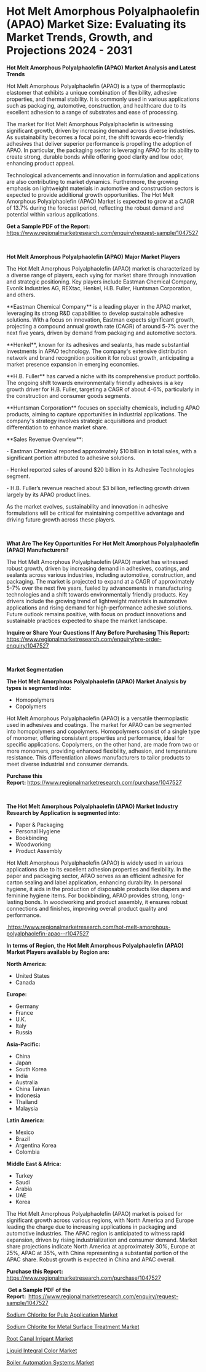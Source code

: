 <p><h1>Hot Melt Amorphous Polyalphaolefin (APAO) Market Size: Evaluating its Market Trends, Growth, and Projections 2024 - 2031</h1></p><p><strong>Hot Melt Amorphous Polyalphaolefin (APAO) Market Analysis and Latest Trends</strong></p>
<p><p>Hot Melt Amorphous Polyalphaolefin (APAO) is a type of thermoplastic elastomer that exhibits a unique combination of flexibility, adhesive properties, and thermal stability. It is commonly used in various applications such as packaging, automotive, construction, and healthcare due to its excellent adhesion to a range of substrates and ease of processing. </p><p>The market for Hot Melt Amorphous Polyalphaolefin is witnessing significant growth, driven by increasing demand across diverse industries. As sustainability becomes a focal point, the shift towards eco-friendly adhesives that deliver superior performance is propelling the adoption of APAO. In particular, the packaging sector is leveraging APAO for its ability to create strong, durable bonds while offering good clarity and low odor, enhancing product appeal.</p><p>Technological advancements and innovation in formulation and applications are also contributing to market dynamics. Furthermore, the growing emphasis on lightweight materials in automotive and construction sectors is expected to provide additional growth opportunities. The Hot Melt Amorphous Polyalphaolefin (APAO) Market is expected to grow at a CAGR of 13.7% during the forecast period, reflecting the robust demand and potential within various applications.</p></p>
<p><strong>Get a Sample PDF of the Report:&nbsp;</strong> <a href="https://www.regionalmarketresearch.com/enquiry/request-sample/1047527">https://www.regionalmarketresearch.com/enquiry/request-sample/1047527</a></p>
<p>&nbsp;</p>
<p><strong>Hot Melt Amorphous Polyalphaolefin (APAO) Major Market Players</strong></p>
<p><p>The Hot Melt Amorphous Polyalphaolefin (APAO) market is characterized by a diverse range of players, each vying for market share through innovation and strategic positioning. Key players include Eastman Chemical Company, Evonik Industries AG, REXtac, Henkel, H.B. Fuller, Huntsman Corporation, and others.</p><p>**Eastman Chemical Company** is a leading player in the APAO market, leveraging its strong R&D capabilities to develop sustainable adhesive solutions. With a focus on innovation, Eastman expects significant growth, projecting a compound annual growth rate (CAGR) of around 5-7% over the next five years, driven by demand from packaging and automotive sectors.</p><p>**Henkel**, known for its adhesives and sealants, has made substantial investments in APAO technology. The company's extensive distribution network and brand recognition position it for robust growth, anticipating a market presence expansion in emerging economies.</p><p>**H.B. Fuller** has carved a niche with its comprehensive product portfolio. The ongoing shift towards environmentally friendly adhesives is a key growth driver for H.B. Fuller, targeting a CAGR of about 4-6%, particularly in the construction and consumer goods segments.</p><p>**Huntsman Corporation** focuses on specialty chemicals, including APAO products, aiming to capture opportunities in industrial applications. The company's strategy involves strategic acquisitions and product differentiation to enhance market share.</p><p>**Sales Revenue Overview**: </p><p>- Eastman Chemical reported approximately $10 billion in total sales, with a significant portion attributed to adhesive solutions.</p><p>- Henkel reported sales of around $20 billion in its Adhesive Technologies segment.</p><p>- H.B. Fuller’s revenue reached about $3 billion, reflecting growth driven largely by its APAO product lines.</p><p>As the market evolves, sustainability and innovation in adhesive formulations will be critical for maintaining competitive advantage and driving future growth across these players.</p></p>
<p>&nbsp;</p>
<p><strong>What Are The Key Opportunities For Hot Melt Amorphous Polyalphaolefin (APAO) Manufacturers?</strong></p>
<p><p>The Hot Melt Amorphous Polyalphaolefin (APAO) market has witnessed robust growth, driven by increasing demand in adhesives, coatings, and sealants across various industries, including automotive, construction, and packaging. The market is projected to expand at a CAGR of approximately 5-7% over the next five years, fueled by advancements in manufacturing technologies and a shift towards environmentally friendly products. Key drivers include the growing trend of lightweight materials in automotive applications and rising demand for high-performance adhesive solutions. Future outlook remains positive, with focus on product innovations and sustainable practices expected to shape the market landscape.</p></p>
<p><strong>Inquire or Share Your Questions If Any Before Purchasing This Report:</strong> <a href="https://www.regionalmarketresearch.com/enquiry/pre-order-enquiry/1047527">https://www.regionalmarketresearch.com/enquiry/pre-order-enquiry/1047527</a></p>
<p>&nbsp;</p>
<p><strong>Market Segmentation</strong></p>
<p><strong>The Hot Melt Amorphous Polyalphaolefin (APAO) Market Analysis by types is segmented into:</strong></p>
<p><ul><li>Homopolymers</li><li>Copolymers</li></ul></p>
<p><p>Hot Melt Amorphous Polyalphaolefin (APAO) is a versatile thermoplastic used in adhesives and coatings. The market for APAO can be segmented into homopolymers and copolymers. Homopolymers consist of a single type of monomer, offering consistent properties and performance, ideal for specific applications. Copolymers, on the other hand, are made from two or more monomers, providing enhanced flexibility, adhesion, and temperature resistance. This differentiation allows manufacturers to tailor products to meet diverse industrial and consumer demands.</p></p>
<p><strong>Purchase this Report:&nbsp;</strong><a href="https://www.regionalmarketresearch.com/purchase/1047527">https://www.regionalmarketresearch.com/purchase/1047527</a></p>
<p>&nbsp;</p>
<p><strong>The Hot Melt Amorphous Polyalphaolefin (APAO) Market Industry Research by Application is segmented into:</strong></p>
<p><ul><li>Paper & Packaging</li><li>Personal Hygiene</li><li>Bookbinding</li><li>Woodworking</li><li>Product Assembly</li></ul></p>
<p><p>Hot Melt Amorphous Polyalphaolefin (APAO) is widely used in various applications due to its excellent adhesion properties and flexibility. In the paper and packaging sector, APAO serves as an efficient adhesive for carton sealing and label application, enhancing durability. In personal hygiene, it aids in the production of disposable products like diapers and feminine hygiene items. For bookbinding, APAO provides strong, long-lasting bonds. In woodworking and product assembly, it ensures robust connections and finishes, improving overall product quality and performance.</p></p>
<p><a href="https://www.regionalmarketresearch.com/hot-melt-amorphous-polyalphaolefin-apao--r1047527">&nbsp;https://www.regionalmarketresearch.com/hot-melt-amorphous-polyalphaolefin-apao--r1047527</a></p>
<p><strong>In terms of Region, the Hot Melt Amorphous Polyalphaolefin (APAO) Market Players available by Region are:</strong></p>
<p>
    <p> <strong> North America: </strong>
        <ul>
            <li>United States</li>
            <li>Canada</li>
        </ul>
        </p> 
    <p> <strong> Europe: </strong>
        <ul>
            <li>Germany</li>
            <li>France</li>
            <li>U.K.</li>
            <li>Italy</li>
            <li>Russia</li>
        </ul>
        </p> 
    <p> <strong> Asia-Pacific: </strong>
        <ul>
            <li>China</li>
            <li>Japan</li>
            <li>South Korea</li>
            <li>India</li>
            <li>Australia</li>
            <li>China Taiwan</li>
            <li>Indonesia</li>
            <li>Thailand</li>
            <li>Malaysia</li>
        </ul>
        </p> 
    <p> <strong> Latin America: </strong>
        <ul>
            <li>Mexico</li>
            <li>Brazil</li>
            <li>Argentina Korea</li>
            <li>Colombia</li>
        </ul>
        </p> 
    <p> <strong> Middle East & Africa: </strong>
        <ul>
            <li>Turkey</li>
            <li>Saudi</li>
            <li>Arabia</li>
            <li>UAE</li>
            <li>Korea</li>
        </ul>
    </p>
    </p>
<p><p>The Hot Melt Amorphous Polyalphaolefin (APAO) market is poised for significant growth across various regions, with North America and Europe leading the charge due to increasing applications in packaging and automotive industries. The APAC region is anticipated to witness rapid expansion, driven by rising industrialization and consumer demand. Market share projections indicate North America at approximately 30%, Europe at 25%, APAC at 35%, with China representing a substantial portion of the APAC share. Robust growth is expected in China and APAC overall.</p></p>
<p><strong>Purchase this Report: </strong><a href="https://www.regionalmarketresearch.com/purchase/1047527">https://www.regionalmarketresearch.com/purchase/1047527</a></p>
<p>&nbsp;<strong>Get a Sample PDF of the Report:&nbsp;&nbsp;</strong><a href="https://www.regionalmarketresearch.com/enquiry/request-sample/1047527">https://www.regionalmarketresearch.com/enquiry/request-sample/1047527</a></p>
<p><strong></strong></p>
<p><p><a href="https://medium.com/@charm85472013/what-is-influencing-the-future-of-sodium-chlorite-for-pulp-application-06623d049417?postPublishedType=repub">Sodium Chlorite for Pulp Application Market</a></p><p><a href="https://medium.com/@charm85472013/sodium-chlorite-for-metal-surface-treatment-market-a-global-and-regional-analysis-focus-on-end-54c3d97188af">Sodium Chlorite for Metal Surface Treatment Market</a></p><p><a href="https://www.linkedin.com/pulse/what-driving-global-root-canal-irrigant-market-dive-npinc">Root Canal Irrigant Market</a></p><p><a href="https://issuu.com/reportprime-2/docs/liquid-integral-color-market-size-2_12cde7714b07f7">Liquid Integral Color Market</a></p><p><a href="https://issuu.com/reportprime-2/docs/boiler-automation-systems-market-si_93577ff94625f9">Boiler Automation Systems Market</a></p></p>